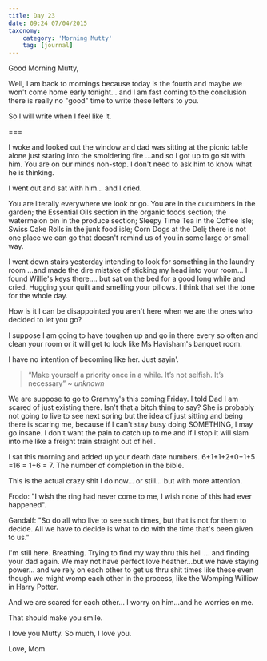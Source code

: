 ```yaml
---
title: Day 23
date: 09:24 07/04/2015 
taxonomy:
    category: 'Morning Mutty'
    tag: [journal]
---
```


Good Morning Mutty,

Well, I am back to mornings because today is the fourth and maybe we won't come home early tonight... and I am fast coming to the conclusion there is really no "good" time to write these letters to you.

So I will write when I feel like it.

===

I woke and looked out the window and dad was sitting at the picnic table alone just staring into the smoldering fire ...and so I got up to go sit with him. You are on our minds non-stop. I don't need to ask him to know what he is thinking.

I went out and sat with him... and I cried.

You are literally everywhere we look or go. You are in the cucumbers in the garden; the Essential Oils section in the organic foods section; the watermelon bin in the produce section; Sleepy Time Tea in the Coffee isle; Swiss Cake Rolls in the junk food isle; Corn Dogs at the Deli; there is not one place we can go that doesn't remind us of you in some large or small way.

I went down stairs yesterday intending to look for something in the laundry room ...and made the dire mistake of sticking my head into your room... I found Willie's keys there.... but sat on the bed for a good long while and cried. Hugging your quilt and smelling your pillows. I think that set the tone for the whole day.

How is it I can be disappointed you aren't here when we are the ones who decided to let you go?

I suppose I am going to have toughen up and go in there every so often and clean your room or it will get to look like Ms Havisham's banquet room.

I have no intention of becoming like her. Just sayin'.

> “Make yourself a priority once in a while. It’s not selfish. It’s necessary” ~<cite> unknown</cite>

We are suppose to go to Grammy's this coming Friday. I told Dad I am scared of just existing there. Isn't that a bitch thing to say? She is probably not going to live to see next spring but the idea of just sitting and being there is scaring me, because if I can't stay busy doing SOMETHING, I may go insane. I don't want the pain to catch up to me and if I stop it will slam into me like a freight train straight out of hell.

I sat this morning and added up your death date numbers. 6+1+1+2+0+1+5 =16 = 1+6 = 7. The number of completion in the bible.

This is the actual crazy shit I do now... or still... but with more attention.

Frodo: "I wish the ring had never come to me, I wish none of this had ever happened".

Gandalf: "So do all who live to see such times, but that is not for them to decide. All we have to decide is what to do with the time that's been given to us."

I'm still here. Breathing. Trying to find my way thru this hell ... and finding your dad again. We may not have perfect love heather...but we have staying power... and we rely on each other to get us thru shit times like these even though we might womp each other in the process, like the Womping Williow in Harry Potter.

And we are scared for each other... I worry on him...and he worries on me.

That should make you smile.

I love you Mutty. So much, I love you.

Love, Mom

